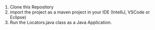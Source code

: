 1. Clone this Repository
2. import the project as a maven project in your IDE (IntelliJ, VSCode or Eclipse)
3. Run the Locators.java class as a Java Application.
 
  

